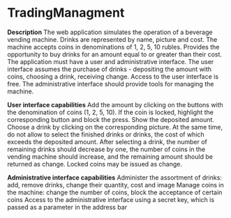 # TradingManagment
**Description**
The web application simulates the operation of a beverage vending machine. Drinks are represented by name, picture and cost.
The machine accepts coins in denominations of 1, 2, 5, 10 rubles. Provides the opportunity to buy drinks for an amount equal to or greater than their cost.
The application must have a user and administrative interface.
The user interface assumes the purchase of drinks - depositing the amount with coins, choosing a drink, receiving change. Access to the user interface is free.
The administrative interface should provide tools for managing the machine.

**User interface capabilities**
Add the amount by clicking on the buttons with the denomination of coins (1, 2, 5, 10). If the coin is locked, highlight the corresponding button and block the press. Show the deposited amount.
Choose a drink by clicking on the corresponding picture. At the same time, do not allow to select the finished drinks or drinks, the cost of which exceeds the deposited amount. After selecting a drink, the number of remaining drinks should decrease by one, the number of coins in the vending machine should increase, and the remaining amount should be returned as change. Locked coins may be issued as change.

**Administrative interface capabilities**
Administer the assortment of drinks: add, remove drinks, change their quantity, cost and image
Manage coins in the machine: change the number of coins, block the acceptance of certain coins
Access to the administrative interface using a secret key, which is passed as a parameter in the address bar

